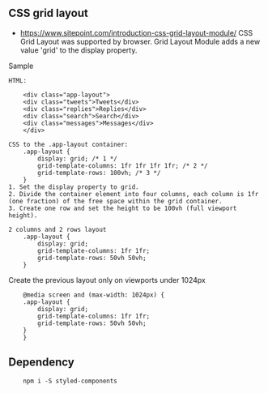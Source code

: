 ## CSS grid layout
- https://www.sitepoint.com/introduction-css-grid-layout-module/
CSS Grid Layout was supported by browser. Grid Layout Module adds a new value 'grid' to the display property.

Sample
```
HTML:

    <div class="app-layout">
    <div class="tweets">Tweets</div>
    <div class="replies">Replies</div>
    <div class="search">Search</div>
    <div class="messages">Messages</div>
    </div>

CSS to the .app-layout container:
    .app-layout {
        display: grid; /* 1 */
        grid-template-columns: 1fr 1fr 1fr 1fr; /* 2 */
        grid-template-rows: 100vh; /* 3 */
    }
1. Set the display property to grid.
2. Divide the container element into four columns, each column is 1fr (one fraction) of the free space within the grid container.
3. Create one row and set the height to be 100vh (full viewport height).

2 columns and 2 rows layout
    .app-layout {
        display: grid;
        grid-template-columns: 1fr 1fr;
        grid-template-rows: 50vh 50vh;
    }
```

Create the previous layout only on viewports under 1024px
```
    @media screen and (max-width: 1024px) {
    .app-layout {
        display: grid;
        grid-template-columns: 1fr 1fr;
        grid-template-rows: 50vh 50vh;
    }
    }
```

## Dependency
```
    npm i -S styled-components
```




